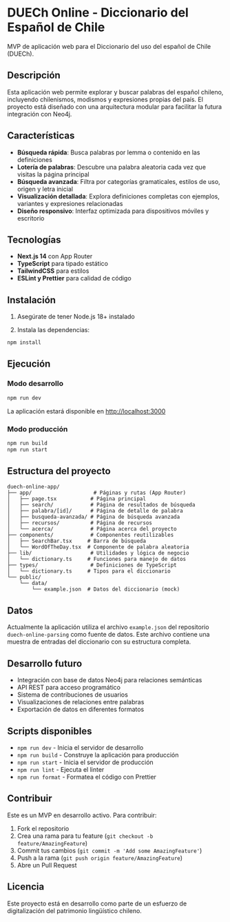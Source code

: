 # DUECh Online - Diccionario del Español de Chile

MVP de aplicación web para el Diccionario del uso del español de Chile (DUECh).

## Descripción

Esta aplicación web permite explorar y buscar palabras del español chileno, incluyendo chilenismos, modismos y expresiones propias del país. El proyecto está diseñado con una arquitectura modular para facilitar la futura integración con Neo4j.

## Características

- **Búsqueda rápida**: Busca palabras por lemma o contenido en las definiciones
- **Lotería de palabras**: Descubre una palabra aleatoria cada vez que visitas la página principal
- **Búsqueda avanzada**: Filtra por categorías gramaticales, estilos de uso, origen y letra inicial
- **Visualización detallada**: Explora definiciones completas con ejemplos, variantes y expresiones relacionadas
- **Diseño responsivo**: Interfaz optimizada para dispositivos móviles y escritorio

## Tecnologías

- **Next.js 14** con App Router
- **TypeScript** para tipado estático
- **TailwindCSS** para estilos
- **ESLint y Prettier** para calidad de código

## Instalación

1. Asegúrate de tener Node.js 18+ instalado

2. Instala las dependencias:

```bash
npm install
```

## Ejecución

### Modo desarrollo

```bash
npm run dev
```

La aplicación estará disponible en [http://localhost:3000](http://localhost:3000)

### Modo producción

```bash
npm run build
npm run start
```

## Estructura del proyecto

```
duech-online-app/
├── app/                    # Páginas y rutas (App Router)
│   ├── page.tsx           # Página principal
│   ├── search/            # Página de resultados de búsqueda
│   ├── palabra/[id]/      # Página de detalle de palabra
│   ├── busqueda-avanzada/ # Página de búsqueda avanzada
│   ├── recursos/          # Página de recursos
│   └── acerca/            # Página acerca del proyecto
├── components/            # Componentes reutilizables
│   ├── SearchBar.tsx     # Barra de búsqueda
│   └── WordOfTheDay.tsx  # Componente de palabra aleatoria
├── lib/                   # Utilidades y lógica de negocio
│   └── dictionary.ts     # Funciones para manejo de datos
├── types/                 # Definiciones de TypeScript
│   └── dictionary.ts     # Tipos para el diccionario
└── public/
    └── data/
        └── example.json  # Datos del diccionario (mock)
```

## Datos

Actualmente la aplicación utiliza el archivo `example.json` del repositorio `duech-online-parsing` como fuente de datos. Este archivo contiene una muestra de entradas del diccionario con su estructura completa.

## Desarrollo futuro

- Integración con base de datos Neo4j para relaciones semánticas
- API REST para acceso programático
- Sistema de contribuciones de usuarios
- Visualizaciones de relaciones entre palabras
- Exportación de datos en diferentes formatos

## Scripts disponibles

- `npm run dev` - Inicia el servidor de desarrollo
- `npm run build` - Construye la aplicación para producción
- `npm run start` - Inicia el servidor de producción
- `npm run lint` - Ejecuta el linter
- `npm run format` - Formatea el código con Prettier

## Contribuir

Este es un MVP en desarrollo activo. Para contribuir:

1. Fork el repositorio
2. Crea una rama para tu feature (`git checkout -b feature/AmazingFeature`)
3. Commit tus cambios (`git commit -m 'Add some AmazingFeature'`)
4. Push a la rama (`git push origin feature/AmazingFeature`)
5. Abre un Pull Request

## Licencia

Este proyecto está en desarrollo como parte de un esfuerzo de digitalización del patrimonio lingüístico chileno.
